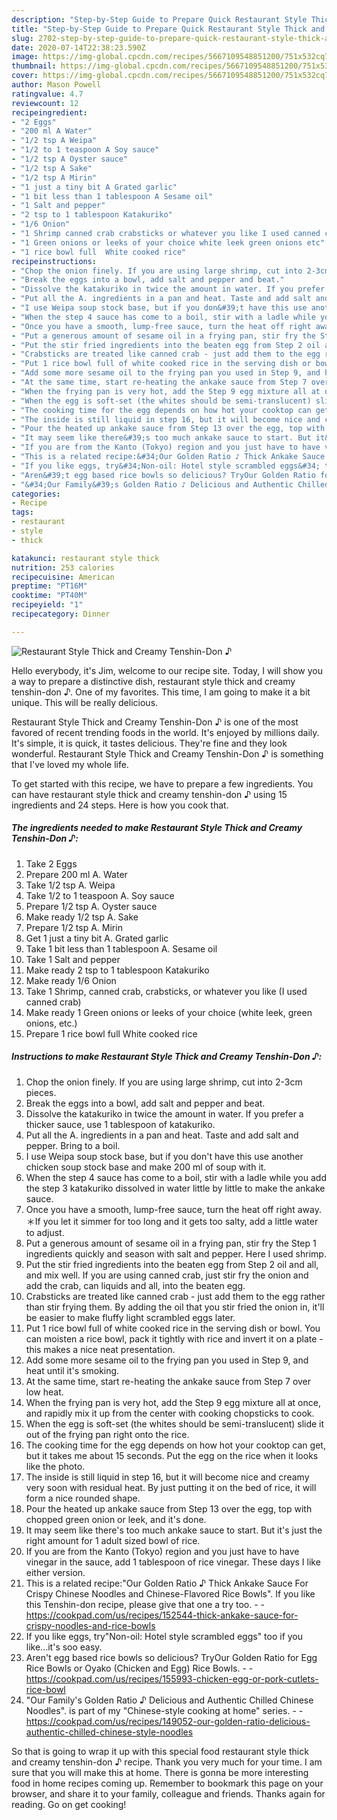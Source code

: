 ```yaml
---
description: "Step-by-Step Guide to Prepare Quick Restaurant Style Thick and Creamy Tenshin-Don ♪"
title: "Step-by-Step Guide to Prepare Quick Restaurant Style Thick and Creamy Tenshin-Don ♪"
slug: 2702-step-by-step-guide-to-prepare-quick-restaurant-style-thick-and-creamy-tenshin-don
date: 2020-07-14T22:38:23.590Z
image: https://img-global.cpcdn.com/recipes/5667109548851200/751x532cq70/restaurant-style-thick-and-creamy-tenshin-don-♪-recipe-main-photo.jpg
thumbnail: https://img-global.cpcdn.com/recipes/5667109548851200/751x532cq70/restaurant-style-thick-and-creamy-tenshin-don-♪-recipe-main-photo.jpg
cover: https://img-global.cpcdn.com/recipes/5667109548851200/751x532cq70/restaurant-style-thick-and-creamy-tenshin-don-♪-recipe-main-photo.jpg
author: Mason Powell
ratingvalue: 4.7
reviewcount: 12
recipeingredient:
- "2 Eggs"
- "200 ml A Water"
- "1/2 tsp A Weipa"
- "1/2 to 1 teaspoon A Soy sauce"
- "1/2 tsp A Oyster sauce"
- "1/2 tsp A Sake"
- "1/2 tsp A Mirin"
- "1 just a tiny bit A Grated garlic"
- "1 bit less than 1 tablespoon A Sesame oil"
- "1 Salt and pepper"
- "2 tsp to 1 tablespoon Katakuriko"
- "1/6 Onion"
- "1 Shrimp canned crab crabsticks or whatever you like I used canned crab"
- "1 Green onions or leeks of your choice white leek green onions etc"
- "1 rice bowl full  White cooked rice"
recipeinstructions:
- "Chop the onion finely. If you are using large shrimp, cut into 2-3cm pieces."
- "Break the eggs into a bowl, add salt and pepper and beat."
- "Dissolve the katakuriko in twice the amount in water. If you prefer a thicker sauce, use 1 tablespoon of katakuriko."
- "Put all the A. ingredients in a pan and heat. Taste and add salt and pepper. Bring to a boil."
- "I use Weipa soup stock base, but if you don&#39;t have this use another chicken soup stock base and make 200 ml of soup with it."
- "When the step 4 sauce has come to a boil, stir with a ladle while you add the step 3 katakuriko dissolved in water little by little to make the ankake sauce."
- "Once you have a smooth, lump-free sauce, turn the heat off right away. ＊If you let it simmer for too long and it gets too salty, add a little water to adjust."
- "Put a generous amount of sesame oil in a frying pan, stir fry the Step 1 ingredients quickly and season with salt and pepper. Here I used shrimp."
- "Put the stir fried ingredients into the beaten egg from Step 2 oil and all, and mix well. If you are using canned crab, just stir fry the onion and add the crab, can liquids and all, into the beaten egg."
- "Crabsticks are treated like canned crab - just add them to the egg rather than stir frying them. By adding the oil that you stir fried the onion in, it&#39;ll be easier to make fluffy light scrambled eggs later."
- "Put 1 rice bowl full of white cooked rice in the serving dish or bowl. You can moisten a rice bowl, pack it tightly with rice and invert it on a plate - this makes a nice neat presentation."
- "Add some more sesame oil to the frying pan you used in Step 9, and heat until it&#39;s smoking."
- "At the same time, start re-heating the ankake sauce from Step 7 over low heat."
- "When the frying pan is very hot, add the Step 9 egg mixture all at once, and rapidly mix it up from the center with cooking chopsticks to cook."
- "When the egg is soft-set (the whites should be semi-translucent) slide it out of the frying pan right onto the rice."
- "The cooking time for the egg depends on how hot your cooktop can get, but it takes me about 15 seconds. Put the egg on the rice when it looks like the photo."
- "The inside is still liquid in step 16, but it will become nice and creamy very soon with residual heat. By just putting it on the bed of rice, it will form a nice rounded shape."
- "Pour the heated up ankake sauce from Step 13 over the egg, top with chopped green onion or leek, and it&#39;s done."
- "It may seem like there&#39;s too much ankake sauce to start. But it&#39;s just the right amount for 1 adult sized bowl of rice."
- "If you are from the Kanto (Tokyo) region and you just have to have vinegar in the sauce, add 1 tablespoon of rice vinegar. These days I like either version."
- "This is a related recipe:&#34;Our Golden Ratio ♪ Thick Ankake Sauce For Crispy Chinese Noodles and Chinese-Flavored Rice Bowls&#34;. If you like this Tenshin-don recipe, please give that one a try too.  https://cookpad.com/us/recipes/152544-thick-ankake-sauce-for-crispy-noodles-and-rice-bowls"
- "If you like eggs, try&#34;Non-oil: Hotel style scrambled eggs&#34; too if you like...it&#39;s soo easy."
- "Aren&#39;t egg based rice bowls so delicious? TryOur Golden Ratio for Egg Rice Bowls or Oyako (Chicken and Egg) Rice Bowls.  https://cookpad.com/us/recipes/155993-chicken-egg-or-pork-cutlets-rice-bowl"
- "&#34;Our Family&#39;s Golden Ratio ♪ Delicious and Authentic Chilled Chinese Noodles&#34;. is part of my &#34;Chinese-style cooking at home&#34; series.  https://cookpad.com/us/recipes/149052-our-golden-ratio-delicious-authentic-chilled-chinese-style-noodles"
categories:
- Recipe
tags:
- restaurant
- style
- thick

katakunci: restaurant style thick 
nutrition: 253 calories
recipecuisine: American
preptime: "PT16M"
cooktime: "PT40M"
recipeyield: "1"
recipecategory: Dinner

---
```



![Restaurant Style Thick and Creamy Tenshin-Don ♪](https://img-global.cpcdn.com/recipes/5667109548851200/751x532cq70/restaurant-style-thick-and-creamy-tenshin-don-♪-recipe-main-photo.jpg)

Hello everybody, it's Jim, welcome to our recipe site. Today, I will show you a way to prepare a distinctive dish, restaurant style thick and creamy tenshin-don ♪. One of my favorites. This time, I am going to make it a bit unique. This will be really delicious.



Restaurant Style Thick and Creamy Tenshin-Don ♪ is one of the most favored of recent trending foods in the world. It's enjoyed by millions daily. It's simple, it is quick, it tastes delicious. They're fine and they look wonderful. Restaurant Style Thick and Creamy Tenshin-Don ♪ is something that I've loved my whole life.


To get started with this recipe, we have to prepare a few ingredients. You can have restaurant style thick and creamy tenshin-don ♪ using 15 ingredients and 24 steps. Here is how you cook that.

<!--inarticleads1-->

##### The ingredients needed to make Restaurant Style Thick and Creamy Tenshin-Don ♪:

1. Take 2 Eggs
1. Prepare 200 ml A. Water
1. Take 1/2 tsp A. Weipa
1. Take 1/2 to 1 teaspoon A. Soy sauce
1. Prepare 1/2 tsp A. Oyster sauce
1. Make ready 1/2 tsp A. Sake
1. Prepare 1/2 tsp A. Mirin
1. Get 1 just a tiny bit A. Grated garlic
1. Take 1 bit less than 1 tablespoon A. Sesame oil
1. Take 1 Salt and pepper
1. Make ready 2 tsp to 1 tablespoon Katakuriko
1. Make ready 1/6 Onion
1. Take 1 Shrimp, canned crab, crabsticks, or whatever you like (I used canned crab)
1. Make ready 1 Green onions or leeks of your choice (white leek, green onions, etc.)
1. Prepare 1 rice bowl full  White cooked rice




<!--inarticleads2-->

##### Instructions to make Restaurant Style Thick and Creamy Tenshin-Don ♪:

1. Chop the onion finely. If you are using large shrimp, cut into 2-3cm pieces.
1. Break the eggs into a bowl, add salt and pepper and beat.
1. Dissolve the katakuriko in twice the amount in water. If you prefer a thicker sauce, use 1 tablespoon of katakuriko.
1. Put all the A. ingredients in a pan and heat. Taste and add salt and pepper. Bring to a boil.
1. I use Weipa soup stock base, but if you don&#39;t have this use another chicken soup stock base and make 200 ml of soup with it.
1. When the step 4 sauce has come to a boil, stir with a ladle while you add the step 3 katakuriko dissolved in water little by little to make the ankake sauce.
1. Once you have a smooth, lump-free sauce, turn the heat off right away. ＊If you let it simmer for too long and it gets too salty, add a little water to adjust.
1. Put a generous amount of sesame oil in a frying pan, stir fry the Step 1 ingredients quickly and season with salt and pepper. Here I used shrimp.
1. Put the stir fried ingredients into the beaten egg from Step 2 oil and all, and mix well. If you are using canned crab, just stir fry the onion and add the crab, can liquids and all, into the beaten egg.
1. Crabsticks are treated like canned crab - just add them to the egg rather than stir frying them. By adding the oil that you stir fried the onion in, it&#39;ll be easier to make fluffy light scrambled eggs later.
1. Put 1 rice bowl full of white cooked rice in the serving dish or bowl. You can moisten a rice bowl, pack it tightly with rice and invert it on a plate - this makes a nice neat presentation.
1. Add some more sesame oil to the frying pan you used in Step 9, and heat until it&#39;s smoking.
1. At the same time, start re-heating the ankake sauce from Step 7 over low heat.
1. When the frying pan is very hot, add the Step 9 egg mixture all at once, and rapidly mix it up from the center with cooking chopsticks to cook.
1. When the egg is soft-set (the whites should be semi-translucent) slide it out of the frying pan right onto the rice.
1. The cooking time for the egg depends on how hot your cooktop can get, but it takes me about 15 seconds. Put the egg on the rice when it looks like the photo.
1. The inside is still liquid in step 16, but it will become nice and creamy very soon with residual heat. By just putting it on the bed of rice, it will form a nice rounded shape.
1. Pour the heated up ankake sauce from Step 13 over the egg, top with chopped green onion or leek, and it&#39;s done.
1. It may seem like there&#39;s too much ankake sauce to start. But it&#39;s just the right amount for 1 adult sized bowl of rice.
1. If you are from the Kanto (Tokyo) region and you just have to have vinegar in the sauce, add 1 tablespoon of rice vinegar. These days I like either version.
1. This is a related recipe:&#34;Our Golden Ratio ♪ Thick Ankake Sauce For Crispy Chinese Noodles and Chinese-Flavored Rice Bowls&#34;. If you like this Tenshin-don recipe, please give that one a try too. -  - https://cookpad.com/us/recipes/152544-thick-ankake-sauce-for-crispy-noodles-and-rice-bowls
1. If you like eggs, try&#34;Non-oil: Hotel style scrambled eggs&#34; too if you like...it&#39;s soo easy.
1. Aren&#39;t egg based rice bowls so delicious? TryOur Golden Ratio for Egg Rice Bowls or Oyako (Chicken and Egg) Rice Bowls. -  - https://cookpad.com/us/recipes/155993-chicken-egg-or-pork-cutlets-rice-bowl
1. &#34;Our Family&#39;s Golden Ratio ♪ Delicious and Authentic Chilled Chinese Noodles&#34;. is part of my &#34;Chinese-style cooking at home&#34; series. -  - https://cookpad.com/us/recipes/149052-our-golden-ratio-delicious-authentic-chilled-chinese-style-noodles




So that is going to wrap it up with this special food restaurant style thick and creamy tenshin-don ♪ recipe. Thank you very much for your time. I am sure that you will make this at home. There is gonna be more interesting food in home recipes coming up. Remember to bookmark this page on your browser, and share it to your family, colleague and friends. Thanks again for reading. Go on get cooking!
